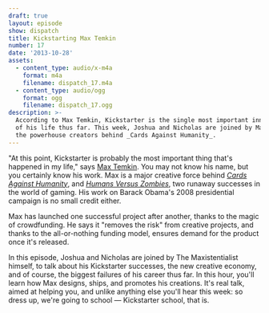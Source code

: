 ```yaml
---
draft: true
layout: episode
show: dispatch
title: Kickstarting Max Temkin
number: 17
date: '2013-10-28'
assets:
  - content_type: audio/x-m4a
    format: m4a
    filename: dispatch_17.m4a
  - content_type: audio/ogg
    format: ogg
    filename: dispatch_17.ogg
description: >-
  According to Max Temkin, Kickstarter is the single most important innovation
  of his life thus far. This week, Joshua and Nicholas are joined by Max, one of
  the powerhouse creators behind _Cards Against Humanity_.
---
```

"At this point, Kickstarter is probably the most important thing that's happened in my life," says [Max Temkin](http://maxistentialism.com). You may not know his name, but you certainly know his work. Max is a major creative force behind [_Cards Against Humanity_](http://cardsagainsthumanity.com), and [_Humans Versus Zombies_](http://humansvszombies.org), two runaway successes in the world of gaming. His work on Barack Obama's 2008 presidential campaign is no small credit either.

Max has launched one successful project after another, thanks to the magic of crowdfunding. He says it "removes the risk" from creative projects, and thanks to the all-or-nothing funding model, ensures demand for the product once it's released.

In this episode, Joshua and Nicholas are joined by The Maxistentialist himself, to talk about his Kickstarter successes, the new creative economy, and of course, the biggest failures of his career thus far. In this hour, you'll learn how Max designs, ships, and promotes his creations. It's real talk, aimed at helping you, and unlike anything else you'll hear this week: so dress up, we're going to school &mdash; Kickstarter school, that is.